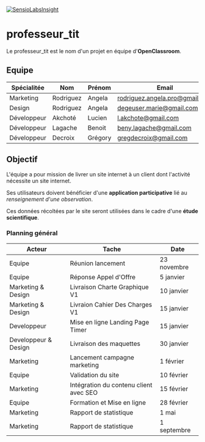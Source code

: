 [![SensioLabsInsight](https://insight.sensiolabs.com/projects/2d47a010-78a1-43a1-a9af-b863d06b50a1/small.png)](https://insight.sensiolabs.com/projects/2d47a010-78a1-43a1-a9af-b863d06b50a1)
# professeur_tit

Le professeur_tit est le nom d'un projet en équipe d'**OpenClassroom**.

## Equipe
| Spécialitée  |  Nom     | Prénom  | Email                          | GitHub                                  |
| ------------ | -------- | ------- | ------------------------------ | --------------------------------------- |
|  Marketing   | Rodriguez| Angela  | rodriguez.angela.pro@gmail.com |   n/a                                   |
|  Design      | Rodriguez| Angela  | degeuser.marie@gmail.com       |  n/a                                    |
|  Développeur | Akchoté  | Lucien  | l.akchote@gmail.com            |  https://github.com/lakchote/           |
|  Développeur | Lagache  | Benoit  | beny.lagache@gmail.com         |  https://github.com/BenYlag/            |
|  Développeur | Decroix  | Grégory | gregdecroix@gmail.com          |  https://github.com/GolfRomeoEchoGolf83 |



## Objectif
L'équipe a pour mission de livrer un site internet à un client dont l'activité nécessite un site internet.

Ses utilisateurs doivent bénéficier d'une **application participative** lié au *renseignement d'une observation*.

Ces données récoltées par le site seront utilisées dans le cadre d'une **étude scientifique**.

### Planning général

|Acteur               |Tache                                    | Date          |
|-------------------- |-----------------------------------------| --------------|
|Equipe               |Réunion lancement                        | 23 novembre   |
|Equipe               |Réponse Appel d'Offre                    | 5 janvier     |
|Marketing & Design   |Livraison Charte Graphique V1            | 10 janvier    |
|Marketing & Design   |Livraion Cahier Des Charges V1           | 15 janvier    |
|Developpeur          |Mise en ligne Landing Page Timer         | 15 janvier    |
|Developpeur & Design |Livraison des maquettes                  | 30 janvier    |
|Marketing            |Lancement campagne marketing             | 1 février     |
|Equipe               |Validation du site                       | 10 février    |
|Marketing            |Intégration du contenu client avec SEO   | 15 février    |
|Equipe               |Formation et Mise en ligne               | 28 février    |
|Marketing            |Rapport de statistique                   | 1 mai         |
|Marketing            |Rapport de statistique                   | 1 septembre   |


